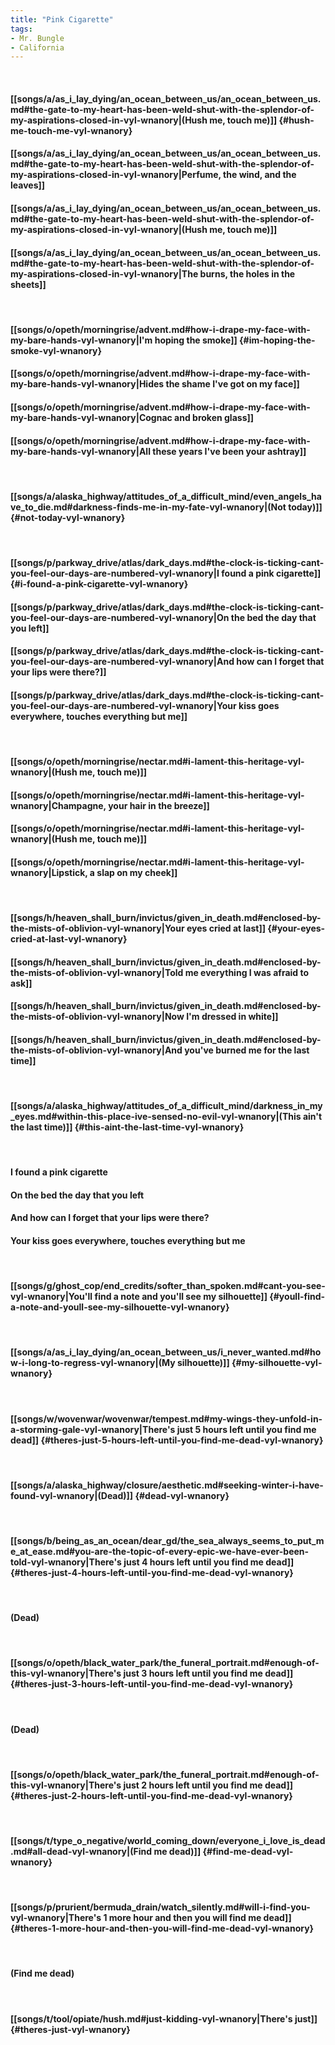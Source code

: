 ```yaml
---
title: "Pink Cigarette"
tags:
- Mr. Bungle
- California
---
```

&nbsp;
#### [[songs/a/as_i_lay_dying/an_ocean_between_us/an_ocean_between_us.md#the-gate-to-my-heart-has-been-weld-shut-with-the-splendor-of-my-aspirations-closed-in-vyl-wnanory|(Hush me, touch me)]] {#hush-me-touch-me-vyl-wnanory}
#### [[songs/a/as_i_lay_dying/an_ocean_between_us/an_ocean_between_us.md#the-gate-to-my-heart-has-been-weld-shut-with-the-splendor-of-my-aspirations-closed-in-vyl-wnanory|Perfume, the wind, and the leaves]]
#### [[songs/a/as_i_lay_dying/an_ocean_between_us/an_ocean_between_us.md#the-gate-to-my-heart-has-been-weld-shut-with-the-splendor-of-my-aspirations-closed-in-vyl-wnanory|(Hush me, touch me)]]
#### [[songs/a/as_i_lay_dying/an_ocean_between_us/an_ocean_between_us.md#the-gate-to-my-heart-has-been-weld-shut-with-the-splendor-of-my-aspirations-closed-in-vyl-wnanory|The burns, the holes in the sheets]]
&nbsp;
#### [[songs/o/opeth/morningrise/advent.md#how-i-drape-my-face-with-my-bare-hands-vyl-wnanory|I'm hoping the smoke]] {#im-hoping-the-smoke-vyl-wnanory}
#### [[songs/o/opeth/morningrise/advent.md#how-i-drape-my-face-with-my-bare-hands-vyl-wnanory|Hides the shame I've got on my face]]
#### [[songs/o/opeth/morningrise/advent.md#how-i-drape-my-face-with-my-bare-hands-vyl-wnanory|Cognac and broken glass]]
#### [[songs/o/opeth/morningrise/advent.md#how-i-drape-my-face-with-my-bare-hands-vyl-wnanory|All these years I've been your ashtray]]
&nbsp;
#### [[songs/a/alaska_highway/attitudes_of_a_difficult_mind/even_angels_have_to_die.md#darkness-finds-me-in-my-fate-vyl-wnanory|(Not today)]] {#not-today-vyl-wnanory}
&nbsp;
#### [[songs/p/parkway_drive/atlas/dark_days.md#the-clock-is-ticking-cant-you-feel-our-days-are-numbered-vyl-wnanory|I found a pink cigarette]] {#i-found-a-pink-cigarette-vyl-wnanory}
#### [[songs/p/parkway_drive/atlas/dark_days.md#the-clock-is-ticking-cant-you-feel-our-days-are-numbered-vyl-wnanory|On the bed the day that you left]]
#### [[songs/p/parkway_drive/atlas/dark_days.md#the-clock-is-ticking-cant-you-feel-our-days-are-numbered-vyl-wnanory|And how can I forget that your lips were there?]]
#### [[songs/p/parkway_drive/atlas/dark_days.md#the-clock-is-ticking-cant-you-feel-our-days-are-numbered-vyl-wnanory|Your kiss goes everywhere, touches everything but me]]
&nbsp;
#### [[songs/o/opeth/morningrise/nectar.md#i-lament-this-heritage-vyl-wnanory|(Hush me, touch me)]]
#### [[songs/o/opeth/morningrise/nectar.md#i-lament-this-heritage-vyl-wnanory|Champagne, your hair in the breeze]]
#### [[songs/o/opeth/morningrise/nectar.md#i-lament-this-heritage-vyl-wnanory|(Hush me, touch me)]]
#### [[songs/o/opeth/morningrise/nectar.md#i-lament-this-heritage-vyl-wnanory|Lipstick, a slap on my cheek]]
&nbsp;
#### [[songs/h/heaven_shall_burn/invictus/given_in_death.md#enclosed-by-the-mists-of-oblivion-vyl-wnanory|Your eyes cried at last]] {#your-eyes-cried-at-last-vyl-wnanory}
#### [[songs/h/heaven_shall_burn/invictus/given_in_death.md#enclosed-by-the-mists-of-oblivion-vyl-wnanory|Told me everything I was afraid to ask]]
#### [[songs/h/heaven_shall_burn/invictus/given_in_death.md#enclosed-by-the-mists-of-oblivion-vyl-wnanory|Now I'm dressed in white]]
#### [[songs/h/heaven_shall_burn/invictus/given_in_death.md#enclosed-by-the-mists-of-oblivion-vyl-wnanory|And you've burned me for the last time]]
&nbsp;
#### [[songs/a/alaska_highway/attitudes_of_a_difficult_mind/darkness_in_my_eyes.md#within-this-place-ive-sensed-no-evil-vyl-wnanory|(This ain't the last time)]] {#this-aint-the-last-time-vyl-wnanory}
&nbsp;
#### I found a pink cigarette
#### On the bed the day that you left
#### And how can I forget that your lips were there?
#### Your kiss goes everywhere, touches everything but me
&nbsp;
#### [[songs/g/ghost_cop/end_credits/softer_than_spoken.md#cant-you-see-vyl-wnanory|You'll find a note and you'll see my silhouette]] {#youll-find-a-note-and-youll-see-my-silhouette-vyl-wnanory}
&nbsp;
#### [[songs/a/as_i_lay_dying/an_ocean_between_us/i_never_wanted.md#how-i-long-to-regress-vyl-wnanory|(My silhouette)]] {#my-silhouette-vyl-wnanory}
&nbsp;
#### [[songs/w/wovenwar/wovenwar/tempest.md#my-wings-they-unfold-in-a-storming-gale-vyl-wnanory|There's just 5 hours left until you find me dead]] {#theres-just-5-hours-left-until-you-find-me-dead-vyl-wnanory}
&nbsp;
#### [[songs/a/alaska_highway/closure/aesthetic.md#seeking-winter-i-have-found-vyl-wnanory|(Dead)]] {#dead-vyl-wnanory}
&nbsp;
#### [[songs/b/being_as_an_ocean/dear_gd/the_sea_always_seems_to_put_me_at_ease.md#you-are-the-topic-of-every-epic-we-have-ever-been-told-vyl-wnanory|There's just 4 hours left until you find me dead]] {#theres-just-4-hours-left-until-you-find-me-dead-vyl-wnanory}
&nbsp;
#### (Dead)
&nbsp;
#### [[songs/o/opeth/black_water_park/the_funeral_portrait.md#enough-of-this-vyl-wnanory|There's just 3 hours left until you find me dead]] {#theres-just-3-hours-left-until-you-find-me-dead-vyl-wnanory}
&nbsp;
#### (Dead)
&nbsp;
#### [[songs/o/opeth/black_water_park/the_funeral_portrait.md#enough-of-this-vyl-wnanory|There's just 2 hours left until you find me dead]] {#theres-just-2-hours-left-until-you-find-me-dead-vyl-wnanory}
&nbsp;
#### [[songs/t/type_o_negative/world_coming_down/everyone_i_love_is_dead.md#all-dead-vyl-wnanory|(Find me dead)]] {#find-me-dead-vyl-wnanory}
&nbsp;
#### [[songs/p/prurient/bermuda_drain/watch_silently.md#will-i-find-you-vyl-wnanory|There's 1 more hour and then you will find me dead]] {#theres-1-more-hour-and-then-you-will-find-me-dead-vyl-wnanory}
&nbsp;
#### (Find me dead)
&nbsp;
#### [[songs/t/tool/opiate/hush.md#just-kidding-vyl-wnanory|There's just]] {#theres-just-vyl-wnanory}
